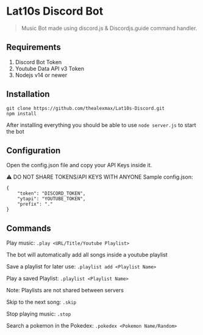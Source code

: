 # Lat10s Discord Bot
> Music Bot made using discord.js & Discordjs.guide command handler.
## Requirements
1. Discord Bot Token
2. Youtube Data API v3 Token
3. Nodejs v14 or newer
## Installation

    git clone https://github.com/thealexmax/Lat10s-Discord.git
    npm install
 After installing everything you should be able to use `node server.js` to start the bot
 ## Configuration
 Open the config.json file and copy your API Keys inside it.
 
 ⚠️ DO NOT SHARE TOKENS/API KEYS WITH ANYONE
 Sample config.json:
 

    {
	    "token": "DISCORD_TOKEN",
	    "ytapi": "YOUTUBE_TOKEN",
	    "prefix": "."
	}

 ## Commands
 Play music: `.play <URL/Title/Youtube Playlist>`
 
 The bot will automatically add all songs inside a youtube playlist
 
 Save a playlist for later use: `.playlist add <Playlist Name>`
 
 Play a saved Playlist: `.playlist <Playlist Name>`
 
 Note: Playlists are not shared between servers
 
 Skip to the next song: `.skip`
 
 Stop playing music: `.stop`
 
 Search a pokemon in the Pokedex: `.pokedex <Pokemon Name/Random>`
 
